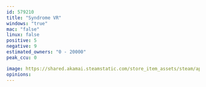 ```yaml
---
id: 579210
title: "Syndrome VR"
windows: "true"
mac: "false"
linux: false
positive: 5
negative: 9
estimated_owners: "0 - 20000"
peak_ccu: 0

image: https://shared.akamai.steamstatic.com/store_item_assets/steam/apps/579210/header.jpg?t=1507548854
opinions:
---
```

